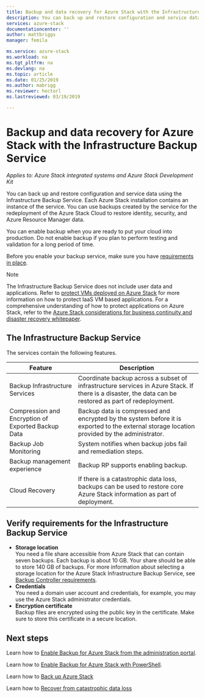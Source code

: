 ```yaml
---
title: Backup and data recovery for Azure Stack with the Infrastructure Backup Service | Microsoft Docs
description: You can back up and restore configuration and service data using the Infrastructure Backup Service.
services: azure-stack
documentationcenter: ''
author: mattbriggs
manager: femila

ms.service: azure-stack
ms.workload: na
ms.tgt_pltfrm: na
ms.devlang: na
ms.topic: article
ms.date: 01/25/2019
ms.author: mabrigg
ms.reviewer: hectorl
ms.lastreviewed: 03/19/2019

---
```

# Backup and data recovery for Azure Stack with the Infrastructure Backup Service

*Applies to: Azure Stack integrated systems and Azure Stack Development Kit*

You can back up and restore configuration and service data using the Infrastructure Backup Service. Each Azure Stack installation contains an instance of the service. You can use backups created by the service for the redeployment of the Azure Stack Cloud to restore identity, security, and Azure Resource Manager data. 

You can enable backup when you are ready to put your cloud into production. Do not enable backup if you plan to perform testing and validation for a long period of time.

Before you enable your backup service, make sure you have [requirements in place](#verify-requirements-for-the-infrastructure-backup-service).

> [!Note]  
> The Infrastructure Backup Service does not include user data and applications. Refer to [protect VMs deployed on Azure Stack](user/azure-stack-manage-vm-protect.md) for more information on how to protect IaaS VM based applications. For a comprehensive understanding of how to protect applications on Azure Stack, refer to the [Azure Stack considerations for business continuity and disaster recovery whitepaper](https://aka.ms/azurestackbcdrconsiderationswp).

## The Infrastructure Backup Service

The services contain the following features.

| Feature                                            | Description                                                                                                                                                |
|----------------------------------------------------|------------------------------------------------------------------------------------------------------------------------------------------------------------|
| Backup Infrastructure Services                     | Coordinate backup across a subset of infrastructure services in Azure Stack. If there is a disaster, the data can be restored as part of redeployment. |
| Compression and Encryption of Exported Backup Data | Backup data is compressed and encrypted by the system before it is exported to the external storage location provided by the administrator.                |
| Backup Job Monitoring                              | System notifies when backup jobs fail and remediation steps.                                                                                                |
| Backup management experience                       | Backup RP supports enabling backup.                                                                                                                         |
| Cloud Recovery                                     | If there is a catastrophic data loss, backups can be used to restore core Azure Stack information as part of deployment.                                 |

## Verify requirements for the Infrastructure Backup Service

- **Storage location**  
  You need a file share accessible from Azure Stack that can contain seven backups. Each backup is about 10 GB. Your share should be able to store 140 GB of backups. For more information about selecting a storage location for the Azure Stack Infrastructure Backup Service, see [Backup Controller requirements](azure-stack-backup-reference.md#backup-controller-requirements).
- **Credentials**  
  You need a domain user account and credentials, for example, you may use the Azure Stack administrator credentials.
- **Encryption certificate**  
  Backup files are encrypted using the public key in the certificate. Make sure to store this certificate in a secure location. 


## Next steps

Learn how to [Enable Backup for Azure Stack from the administration portal](azure-stack-backup-enable-backup-console.md).

Learn how to [Enable Backup for Azure Stack with PowerShell](azure-stack-backup-enable-backup-powershell.md).

Learn how to [Back up Azure Stack](azure-stack-backup-back-up-azure-stack.md )

Learn how to [Recover from catastrophic data loss](azure-stack-backup-recover-data.md)
